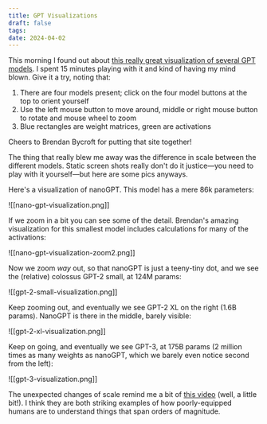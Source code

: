 ```yaml
---
title: GPT Visualizations
draft: false
tags: 
date: 2024-04-02
---
```

This morning I found out about [this really great visualization of several GPT models](https://bbycroft.net/llm). I spent 15 minutes playing with it and kind of having my mind blown. Give it a try, noting that:
1. There are four models present; click on the four model buttons at the top to orient yourself
2. Use the left mouse button to move around, middle or right mouse button to rotate and mouse wheel to zoom
3. Blue rectangles are weight matrices, green are activations

Cheers to Brendan Bycroft for putting that site together!

The thing that really blew me away was the difference in scale between the different models. Static screen shots really don't do it justice—you need to play with it yourself—but here are some pics anyways.

Here's a visualization of nanoGPT. This model has a mere 86k parameters:

![[nano-gpt-visualization.png]]

If we zoom in a bit you can see some of the detail. Brendan's amazing visualization for this smallest model includes calculations for many of the activations:

![[nano-gpt-visualization-zoom2.png]]

Now we zoom *way* out, so that nanoGPT is just a teeny-tiny dot, and we see the (relative) colossus GPT-2 small, at 124M params:

![[gpt-2-small-visualization.png]]

Keep zooming out, and eventually we see GPT-2 XL on the right (1.6B params). NanoGPT is there in the middle, barely visible:

![[gpt-2-xl-visualization.png]]

Keep on going, and eventually we see GPT-3, at 175B params (2 million times as many weights as nanoGPT, which we barely even notice second from the left):

![[gpt-3-visualization.png]]

The unexpected changes of scale remind me a bit of [this video](https://www.youtube.com/watch?v=nxs5wye0JXs) (well, a little bit!). I think they are both striking examples of how poorly-equipped humans are to understand things that span orders of magnitude.
